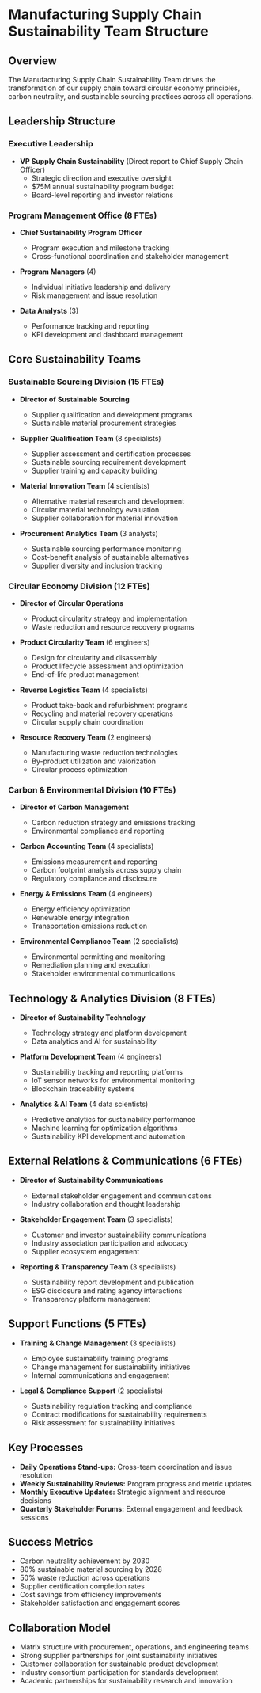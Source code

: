 # Manufacturing Supply Chain Sustainability Team Structure

## Overview
The Manufacturing Supply Chain Sustainability Team drives the transformation of our supply chain toward circular economy principles, carbon neutrality, and sustainable sourcing practices across all operations.

## Leadership Structure

### Executive Leadership
- **VP Supply Chain Sustainability** (Direct report to Chief Supply Chain Officer)
  - Strategic direction and executive oversight
  - $75M annual sustainability program budget
  - Board-level reporting and investor relations

### Program Management Office (8 FTEs)
- **Chief Sustainability Program Officer**
  - Program execution and milestone tracking
  - Cross-functional coordination and stakeholder management

- **Program Managers** (4)
  - Individual initiative leadership and delivery
  - Risk management and issue resolution

- **Data Analysts** (3)
  - Performance tracking and reporting
  - KPI development and dashboard management

## Core Sustainability Teams

### Sustainable Sourcing Division (15 FTEs)
- **Director of Sustainable Sourcing**
  - Supplier qualification and development programs
  - Sustainable material procurement strategies

- **Supplier Qualification Team** (8 specialists)
  - Supplier assessment and certification processes
  - Sustainable sourcing requirement development
  - Supplier training and capacity building

- **Material Innovation Team** (4 scientists)
  - Alternative material research and development
  - Circular material technology evaluation
  - Supplier collaboration for material innovation

- **Procurement Analytics Team** (3 analysts)
  - Sustainable sourcing performance monitoring
  - Cost-benefit analysis of sustainable alternatives
  - Supplier diversity and inclusion tracking

### Circular Economy Division (12 FTEs)
- **Director of Circular Operations**
  - Product circularity strategy and implementation
  - Waste reduction and resource recovery programs

- **Product Circularity Team** (6 engineers)
  - Design for circularity and disassembly
  - Product lifecycle assessment and optimization
  - End-of-life product management

- **Reverse Logistics Team** (4 specialists)
  - Product take-back and refurbishment programs
  - Recycling and material recovery operations
  - Circular supply chain coordination

- **Resource Recovery Team** (2 engineers)
  - Manufacturing waste reduction technologies
  - By-product utilization and valorization
  - Circular process optimization

### Carbon & Environmental Division (10 FTEs)
- **Director of Carbon Management**
  - Carbon reduction strategy and emissions tracking
  - Environmental compliance and reporting

- **Carbon Accounting Team** (4 specialists)
  - Emissions measurement and reporting
  - Carbon footprint analysis across supply chain
  - Regulatory compliance and disclosure

- **Energy & Emissions Team** (4 engineers)
  - Energy efficiency optimization
  - Renewable energy integration
  - Transportation emissions reduction

- **Environmental Compliance Team** (2 specialists)
  - Environmental permitting and monitoring
  - Remediation planning and execution
  - Stakeholder environmental communications

## Technology & Analytics Division (8 FTEs)
- **Director of Sustainability Technology**
  - Technology strategy and platform development
  - Data analytics and AI for sustainability

- **Platform Development Team** (4 engineers)
  - Sustainability tracking and reporting platforms
  - IoT sensor networks for environmental monitoring
  - Blockchain traceability systems

- **Analytics & AI Team** (4 data scientists)
  - Predictive analytics for sustainability performance
  - Machine learning for optimization algorithms
  - Sustainability KPI development and automation

## External Relations & Communications (6 FTEs)
- **Director of Sustainability Communications**
  - External stakeholder engagement and communications
  - Industry collaboration and thought leadership

- **Stakeholder Engagement Team** (3 specialists)
  - Customer and investor sustainability communications
  - Industry association participation and advocacy
  - Supplier ecosystem engagement

- **Reporting & Transparency Team** (3 specialists)
  - Sustainability report development and publication
  - ESG disclosure and rating agency interactions
  - Transparency platform management

## Support Functions (5 FTEs)
- **Training & Change Management** (3 specialists)
  - Employee sustainability training programs
  - Change management for sustainability initiatives
  - Internal communications and engagement

- **Legal & Compliance Support** (2 specialists)
  - Sustainability regulation tracking and compliance
  - Contract modifications for sustainability requirements
  - Risk assessment for sustainability initiatives

## Key Processes
- **Daily Operations Stand-ups:** Cross-team coordination and issue resolution
- **Weekly Sustainability Reviews:** Program progress and metric updates
- **Monthly Executive Updates:** Strategic alignment and resource decisions
- **Quarterly Stakeholder Forums:** External engagement and feedback sessions

## Success Metrics
- Carbon neutrality achievement by 2030
- 80% sustainable material sourcing by 2028
- 50% waste reduction across operations
- Supplier certification completion rates
- Cost savings from efficiency improvements
- Stakeholder satisfaction and engagement scores

## Collaboration Model
- Matrix structure with procurement, operations, and engineering teams
- Strong supplier partnerships for joint sustainability initiatives
- Customer collaboration for sustainable product development
- Industry consortium participation for standards development
- Academic partnerships for sustainability research and innovation
